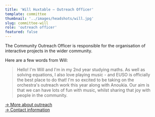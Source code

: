 ```yaml
---
title: 'Will Huxtable – Outreach Officer'
template: committee
thumbnail: '../images/headshots/will.jpg'
slug: committee-will
role: 'outreach officer'
featured: false
---
```


The Community Outreach Officer is responsible for the organisation of
interactive projects in the wider community.

Here are a few words from Will:

> Hello! I'm Will and I'm in my 2nd year studying maths. As well as solving equations, I also love playing music - and EUSO is officially the best place to do that! I'm so excited to be taking on the orchestra's outreach work this year along with Anoukia. Our aim is that we can have lots of fun with music, whilst sharing that joy with people in the community.

[→ More about outreach](/outreach/)<br/>
[→ Contact information](/contact/)
